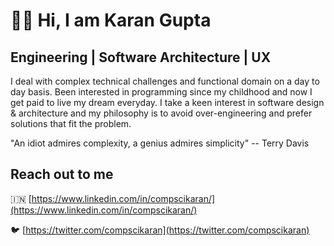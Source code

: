 # 👦🏻 Hi, I am Karan Gupta

## Engineering | Software Architecture | UX

I deal with complex technical challenges and functional domain on a day to day basis. Been interested in programming since my childhood and now I get paid to live my dream everyday. I take a keen interest in software design & architecture and my philosophy is to avoid over-engineering and prefer solutions that fit the problem.

"An idiot admires complexity, a genius admires simplicity"
-- Terry Davis

## Reach out to me

🇮🇳 [https://www.linkedin.com/in/compscikaran/](https://www.linkedin.com/in/compscikaran/)

🐦 [https://twitter.com/compscikaran](https://twitter.com/compscikaran)



<!---
compscikaran/compscikaran is a ✨ special ✨ repository because its `README.md` (this file) appears on your GitHub profile.
You can click the Preview link to take a look at your changes.
--->

